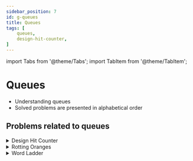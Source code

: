 ```yaml
---
sidebar_position: 7
id: g-queues
title: Queues 
tags: [
    queues,
    design-hit-counter,    
]
---
```


import Tabs from '@theme/Tabs';
import TabItem from '@theme/TabItem';

# Queues 

- Understanding queues 
- Solved problems are presented in alphabetical order

## Problems related to queues 

<details> 
<summary> Design Hit Counter </summary> 

### [↗ See LeetCode Problem #362](https://leetcode.com/problems/design-hit-counter/)

<Tabs>
<TabItem value="java" label="Java">

```java showLineNumbers
import java.util.Queue;
import java.util.LinkedList;

//  Approach 2 REQUIRES Java 8
//import java.util.Deque;
//import java.util.ArrayDeque;
//import javafx.util.Pair; // Pair class REQUIRES Java 8

public class HitCounter {
    //  Declare hits queue as a private variable
    //      so that it remains accessible to all methods
    private Queue<Integer> hitsQueue = null;

    //  Initialize the queue here
    public HitCounter () {
        this.hitsQueue = new LinkedList<>();
    }

    //  Add a hit timestamp
    public void hit(int timestamp) {
        this.hitsQueue.offer(timestamp);
    }

    // Find the number of hits in last 300 s
    public int getHits(int timestamp) {
        while (!this.hitsQueue.isEmpty()) {
           int timeElapsed = timestamp - this.hitsQueue.peek();
           if (timeElapsed >= 300) {
               this.hitsQueue.poll();
           } else {
               break;
           }
        }
        return this.hitsQueue.size();
    }

    public static void main(String[] args) {
        // Example 1:
        //Input
        //["HitCounter", "hit", "hit", "hit", "getHits", "hit", "getHits", "getHits"]
        //[[], [1], [2], [3], [4], [300], [300], [301]]
        //Output
        //[null, null, null, null, 3, null, 4, 3]

        HitCounter hitCounter= new HitCounter();

        hitCounter.hit(1);
        hitCounter.hit(2);
        hitCounter.hit(3);

//        hitCounter.getHits(4);
        System.out.println(hitCounter.getHits(4));

        hitCounter.hit(300);

//        hitCounter.getHits(300);
        System.out.println(hitCounter.getHits(300));

//        hitCounter.getHits(301);
        System.out.println(hitCounter.getHits(301));

    }

}
/**
 * Your HitCounter object will be instantiated and called as such:
 * HitCounter obj = new HitCounter();
 * obj.hit(timestamp);
 * int param_2 = obj.getHits(timestamp);
 */
```

</TabItem>
</Tabs>

</details>

<details> 
<summary> Rotting Oranges </summary> 

### [↗ Rotting Oranges](./k-graphs.md)

</details>

<details> 
<summary> Word Ladder </summary> 

### [↗ Word Ladder](./e-hash-sets.md)

</details>
